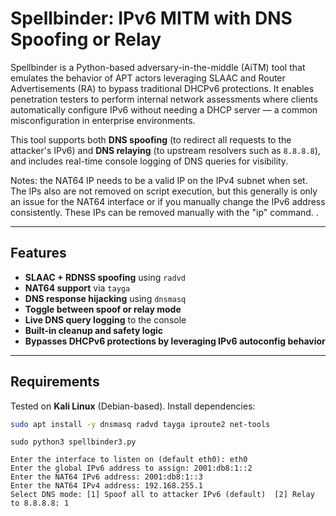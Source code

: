 # Spellbinder: IPv6 MITM with DNS Spoofing or Relay

Spellbinder is a Python-based adversary-in-the-middle (AiTM) tool that emulates the behavior of APT actors leveraging SLAAC and Router Advertisements (RA) to bypass traditional DHCPv6 protections. It enables penetration testers to perform internal network assessments where clients automatically configure IPv6 without needing a DHCP server — a common misconfiguration in enterprise environments.

This tool supports both **DNS spoofing** (to redirect all requests to the attacker's IPv6) and **DNS relaying** (to upstream resolvers such as `8.8.8.8`), and includes real-time console logging of DNS queries for visibility.

Notes: the NAT64 IP needs to be a valid IP on the IPv4 subnet when set. The IPs also are not removed on script execution, but this generally is only an issue for the NAT64 interface or if you manually change the IPv6 address consistently. These IPs can be removed manually with the "ip" command. .  

---

## Features

- **SLAAC + RDNSS spoofing** using `radvd`
- **NAT64 support** via `tayga`
- **DNS response hijacking** using `dnsmasq`
- **Toggle between spoof or relay mode**
- **Live DNS query logging** to the console
- **Built-in cleanup and safety logic**
- **Bypasses DHCPv6 protections by leveraging IPv6 autoconfig behavior**

---

## Requirements

Tested on **Kali Linux** (Debian-based). Install dependencies:

```bash
sudo apt install -y dnsmasq radvd tayga iproute2 net-tools
```

```
sudo python3 spellbinder3.py
```

```
Enter the interface to listen on (default eth0): eth0
Enter the global IPv6 address to assign: 2001:db8:1::2
Enter the NAT64 IPv6 address: 2001:db8:1::3
Enter the NAT64 IPv4 address: 192.168.255.1
Select DNS mode: [1] Spoof all to attacker IPv6 (default)  [2] Relay to 8.8.8.8: 1
```
